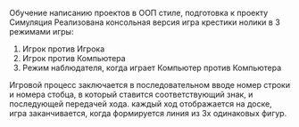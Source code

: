 Обучение написанию проектов в ООП стиле, подготовка к проекту Симуляция
Реализована консольная версия игра крестики нолики в 3 режимами игры:
1. Игрок против Игрока
2. Игрок против Компьютера
3. Режим наблюдателя, когда играет Компьютер против Компьютера

Игровой процесс заключается в последовательном вводе номер строки и номера стобца, в который ставится соответствующий знак, и последующей передачей хода.
каждый ход отображается на доске, игра заканчивается, когда формируется линия из 3х одинаковых фигур.
